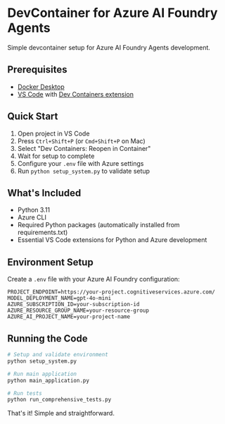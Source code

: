 # DevContainer for Azure AI Foundry Agents

Simple devcontainer setup for Azure AI Foundry Agents development.

## Prerequisites

- [Docker Desktop](https://www.docker.com/products/docker-desktop/)
- [VS Code](https://code.visualstudio.com/) with [Dev Containers extension](https://marketplace.visualstudio.com/items?itemName=ms-vscode-remote.remote-containers)

## Quick Start

1. Open project in VS Code
2. Press `Ctrl+Shift+P` (or `Cmd+Shift+P` on Mac)
3. Select "Dev Containers: Reopen in Container"
4. Wait for setup to complete
5. Configure your `.env` file with Azure settings
6. Run `python setup_system.py` to validate setup

## What's Included

- Python 3.11
- Azure CLI
- Required Python packages (automatically installed from requirements.txt)
- Essential VS Code extensions for Python and Azure development

## Environment Setup

Create a `.env` file with your Azure AI Foundry configuration:

```
PROJECT_ENDPOINT=https://your-project.cognitiveservices.azure.com/
MODEL_DEPLOYMENT_NAME=gpt-4o-mini
AZURE_SUBSCRIPTION_ID=your-subscription-id
AZURE_RESOURCE_GROUP_NAME=your-resource-group
AZURE_AI_PROJECT_NAME=your-project-name
```

## Running the Code

```bash
# Setup and validate environment
python setup_system.py

# Run main application
python main_application.py

# Run tests
python run_comprehensive_tests.py
```

That's it! Simple and straightforward.
